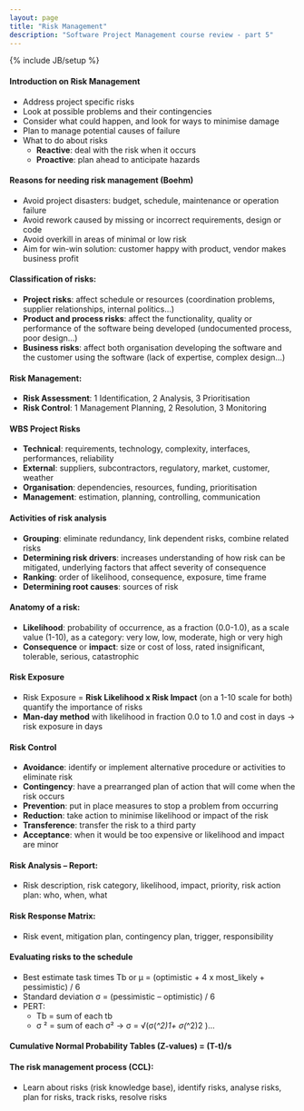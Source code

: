 ```yaml
---
layout: page
title: "Risk Management"
description: "Software Project Management course review - part 5"
---
```

{% include JB/setup %}

#### Introduction on Risk Management
* Address project specific risks
* Look at possible problems and their contingencies
* Consider what could happen, and look for ways to minimise damage
* Plan to manage potential causes of failure
* What to do about risks
	- **Reactive**: deal with the risk when it occurs
	- **Proactive**: plan ahead to anticipate hazards

#### Reasons for needing risk management (Boehm)
* Avoid project disasters: budget, schedule, maintenance or operation failure
* Avoid rework caused by missing or incorrect requirements, design or code
* Avoid overkill in areas of minimal or low risk
* Aim for win-win solution: customer happy with product, vendor makes business profit

#### Classification of risks:
* **Project risks**: affect schedule or resources (coordination problems, supplier relationships, internal politics…)
* **Product and process risks**: affect the functionality, quality or performance of the 
software being developed (undocumented process, poor design…)
* **Business risks**: affect both organisation developing the software and the customer using the software (lack of expertise, complex design…)

#### Risk Management:
* **Risk Assessment**: 1 Identification, 2 Analysis, 3 Prioritisation
* **Risk Control**: 1 Management Planning, 2 Resolution, 3 Monitoring

#### WBS Project Risks
* **Technical**: requirements, technology, complexity, interfaces, performances, reliability
* **External**: suppliers, subcontractors, regulatory, market, customer, weather
* **Organisation**: dependencies, resources, funding, prioritisation
* **Management**: estimation, planning, controlling, communication

#### Activities of risk analysis
* **Grouping**: eliminate redundancy, link dependent risks, combine related risks
* **Determining risk drivers**: increases understanding of how risk can be mitigated, underlying factors that affect severity of consequence
* **Ranking**: order of likelihood, consequence, exposure, time frame
* **Determining root causes**: sources of risk

#### Anatomy of a risk:
* **Likelihood**: probability of occurrence, as a fraction (0.0-1.0), as a scale value (1-10), 
as a category: very low, low, moderate, high or very high
* **Consequence** or **impact**: size or cost of loss, rated insignificant, tolerable, serious, 
catastrophic

#### Risk Exposure 
* Risk Exposure = **Risk Likelihood x Risk Impact** (on a 1-10 scale for both) quantify the 
importance of risks
* **Man-day method** with likelihood in fraction 0.0 to 1.0 and cost in days -> risk exposure in days

#### Risk Control
* **Avoidance**: identify or implement alternative procedure or activities to eliminate risk
* **Contingency**: have a prearranged plan of action that will come when the risk occurs
* **Prevention**: put in place measures to stop a problem from occurring
* **Reduction**: take action to minimise likelihood or impact of the risk
* **Transference**: transfer the risk to a third party
* **Acceptance**: when it would be too expensive or likelihood and impact are minor

#### Risk Analysis – Report: 
* Risk description, risk category, likelihood, impact, priority, risk action plan:  who, when, what

#### Risk Response Matrix: 
* Risk event, mitigation plan, contingency plan, trigger, responsibility

#### Evaluating risks to the schedule
* Best estimate task times Tb or μ = (optimistic + 4 x most_likely + pessimistic) / 6
* Standard deviation σ = (pessimistic – optimistic) / 6
* PERT: 
	- Tb = sum of each tb
	- σ ² =  sum of each σ² -> σ = √(σ(_^2)1+ σ(_^2)2 )… 

#### Cumulative Normal Probability Tables (Z-values) = (T-t)/s

#### The risk management process (CCL): 
* Learn about risks (risk knowledge base), identify risks, analyse risks, plan for risks, track risks, resolve risks